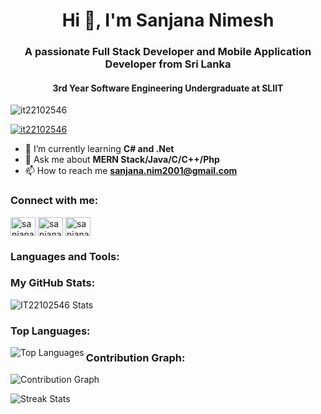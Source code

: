 <h1 align="center">Hi 👋, I'm Sanjana Nimesh</h1>
<h3 align="center">A passionate Full Stack Developer and Mobile Application Developer from Sri Lanka</h3>
<h4 align="center">3rd Year Software Engineering Undergraduate at SLIIT</h4>

<p align="left"> <img src="https://komarev.com/ghpvc/?username=it22102546&label=Profile%20views&color=0e75b6&style=flat" alt="it22102546" /> </p>

<p align="left"> <a href="https://github.com/ryo-ma/github-profile-trophy"><img src="https://github-profile-trophy.vercel.app/?username=it22102546" alt="it22102546" /></a> </p>

- 🌱 I’m currently learning **C# and .Net**
- 💬 Ask me about **MERN Stack/Java/C/C++/Php**
- 📫 How to reach me **sanjana.nim2001@gmail.com**

<h3 align="left">Connect with me:</h3>
<p align="left">
<a href="https://linkedin.com/in/sanjana-nimesh-a4b5a8252" target="blank"><img align="center" src="https://raw.githubusercontent.com/rahuldkjain/github-profile-readme-generator/master/src/images/icons/Social/linked-in-alt.svg" alt="sanjana nimesh" height="30" width="40" /></a>
<a href="https://fb.com/sanjana.nimesh.5" target="blank"><img align="center" src="https://raw.githubusercontent.com/rahuldkjain/github-profile-readme-generator/master/src/images/icons/Social/facebook.svg" alt="sanjana nimesh" height="30" width="40" /></a>
<a href="https://instagram.com/sanjana_nimesh_22501" target="blank"><img align="center" src="https://raw.githubusercontent.com/rahuldkjain/github-profile-readme-generator/master/src/images/icons/Social/instagram.svg" alt="sanjana nimesh" height="30" width="40" /></a>
</p>

<h3 align="left">Languages and Tools:</h3>
<p align="left">
<!-- Add your language and tool icons here, as you've already done -->
</p>

<h3 align="left">My GitHub Stats:</h3>
<p align="left">
<img src="https://github-readme-stats.vercel.app/api?username=IT22102546&show_icons=true&locale=en&theme=radical" alt="IT22102546 Stats" />
</p>

<h3 align="left">Top Languages:</h3>
<p align="left">
<img align="left" src="https://github-readme-stats.vercel.app/api/top-langs?username=IT22102546&langs_count=10&show_icons=true&locale=en&layout=compact&theme=radical" alt="Top Languages" />
</p>

<h3 align="left">Contribution Graph:</h3>
<p align="left">
<img src="https://github-readme-activity-graph.cyclic.app/graph?username=IT22102546&theme=react-dark" alt="Contribution Graph" />
</p>

<p align="left">
  <img src="https://github-readme-streak-stats.herokuapp.com/?user=IT22102546&theme=radical" alt="Streak Stats" />
</p>
